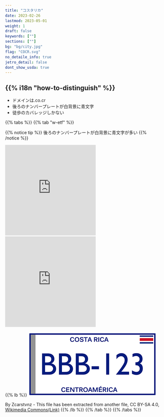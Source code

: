 ```yaml
---
title: "コスタリカ"
date: 2023-02-26
lastmod: 2023-05-01
weight: 1
draft: false
keywords: [""]
sections: [""]
bg: "bg/city.jpg"
flag: "COCR.svg"
no_detaile_info: true
jetro_detail: false
dont_show_usda: true
---
```


<div class="main-desciption country-description">
    <h2 class="section-title">{{% i18n "how-to-distinguish" %}}</h2>
    <ul class="rule-list">
        <li>ドメインは<span class="quiz">.co.cr</span></li>
        <li>後ろのナンバープレートが<span class="quiz">白</span>背景に<span class="quiz">青</span>文字</li>
        <li><span class="quiz">徒歩</span>のカバレッジしかない</li>
    </ul>
</div>

{{% tabs  %}}
{{% tab "w-etf" %}}

{{% notice tip %}}
後ろのナンバープレートが白背景に青文字が多い
{{% /notice %}}
<div class="googlemap-if">
<iframe src="https://www.google.com/maps/embed?pb=!4v1683473242501!6m8!1m7!1s-l14hEozEW4XbgR1iRjiJg!2m2!1d9.93861012011926!2d-84.05332299756108!3f222.66308981840044!4f-8.527545045709047!5f3.322991764740751" width="295" height="295" style="border:0;" allowfullscreen="" loading="lazy" referrerpolicy="no-referrer-when-downgrade"></iframe>
<iframe src="https://www.google.com/maps/embed?pb=!4v1683473418926!6m8!1m7!1sC1vUIUhR1yfi_xpRB6GaaA!2m2!1d9.936497147946236!2d-84.05415914176896!3f231.74213196001486!4f-17.543890324728594!5f3.0934274439057368" width="295" height="295" style="border:0;" allowfullscreen="" loading="lazy" referrerpolicy="no-referrer-when-downgrade"></iframe>
</div>


{{% lb %}}
![](2023-05-08-00-31-54.png)

By Zcarstvnz - This file has been extracted from another file, CC BY-SA 4.0, <a href="https://commons.wikimedia.org/w/index.php?curid=92156353">Wikimedia Commons(Link)</a>
{{% /lb %}}
{{% /tab %}}
{{% /tabs  %}}